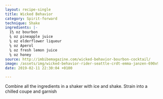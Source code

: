 ```yaml
---
layout: recipe-single
title: Wicked Behavior
category: Spirit-forward
technique: Shake
ingredients: |-
  1½ oz bourbon
  ¾ oz pineapple juice
  ¼ oz elderflower liqueur
  ¼ oz Aperol
  ¼ oz fresh lemon juice
  ¼ oz honey
source: http://imbibemagazine.com/wicked-behavior-bourbon-cocktail/
image: /assets/img/wicked-behavior-rider-seattle-crdt-emma-janzen-690x959.jpg
date: 2019-02-11 22:30:04 +0100

---
```

Combine all the ingredients in a shaker with ice and shake. Strain into a chilled coupe and garnish